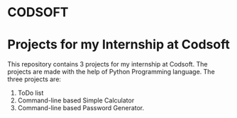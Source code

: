 # CODSOFT
# Projects for my Internship at Codsoft
This repository contains 3 projects for my internship at Codsoft.
The projects are made with the help of Python Programming language.
The three projects are:
1. ToDo list
2. Command-line based Simple Calculator
3. Command-line based Password Generator.

